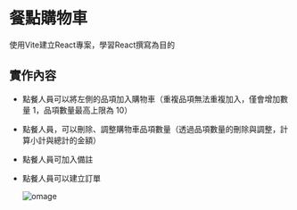 # 餐點購物車
使用Vite建立React專案，學習React撰寫為目的
## 實作內容
- 點餐人員可以將左側的品項加入購物車（重複品項無法重複加入，僅會增加數量 1，品項數量最高上限為 10）
- 點餐人員，可以刪除、調整購物車品項數量（透過品項數量的刪除與調整，計算小計與總計的金額）
- 點餐人員可加入備註
- 點餐人員可以建立訂單
  
  ![omage](https://github.com/jim255060/React_practise/blob/main/order.gif)
